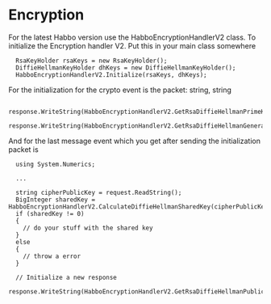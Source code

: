 Encryption
==========

For the latest Habbo version use the HabboEncryptionHandlerV2 class.
To initialize the Encryption handler V2. Put this in your main class somewhere

```
  RsaKeyHolder rsaKeys = new RsaKeyHolder();
  DiffieHellmanKeyHolder dhKeys = new DiffieHellmanKeyHolder();
  HabboEncryptionHandlerV2.Initialize(rsaKeys, dhKeys);
```

For the initialization for the crypto event is the packet: string, string

```
  response.WriteString(HabboEncryptionHandlerV2.GetRsaDiffieHellmanPrimeKey());
  response.WriteString(HabboEncryptionHandlerV2.GetRsaDiffieHellmanGeneratorKey());
```

And for the last message event which you get after sending the initialization packet is

```
  using System.Numerics;
  
  ...

  string cipherPublicKey = request.ReadString();
  BigInteger sharedKey = HabboEncryptionHandlerV2.CalculateDiffieHellmanSharedKey(cipherPublicKey);
  if (sharedKey != 0)
  {
    // do your stuff with the shared key
  }
  else
  {
    // throw a error
  }
  
  // Initialize a new response
  response.WriteString(HabboEncryptionHandlerV2.GetRsaDiffieHellmanPublicKey());
```
